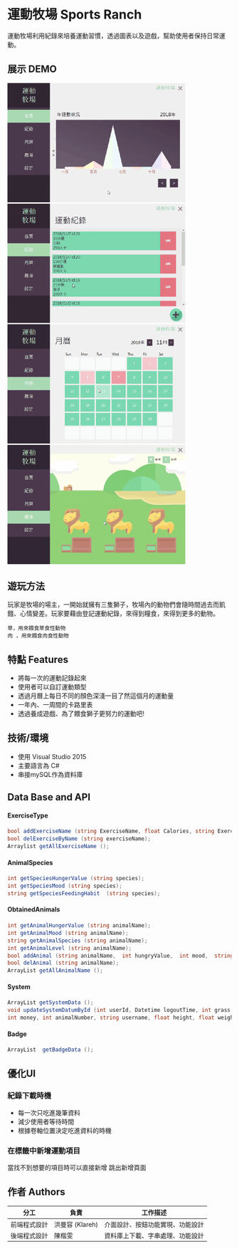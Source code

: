 # 運動牧場 Sports Ranch
運動牧場利用紀錄來培養運動習慣，透過圖表以及遊戲，幫助使用者保持日常運動。

## 展示 DEMO
<img src="./pic/demo/demo1.gif" width="400"> <img src="./pic/demo/demo2.gif" width="400">
<img src="./pic/demo/demo3.gif" width="400"> <img src="./pic/demo/demo4.gif" width="400">

## 遊玩方法
玩家是牧場的場主，一開始就擁有三隻獅子，牧場內的動物們會隨時間過去而飢餓、心情變差。玩家要藉由登記運動紀錄，來得到糧食，來得到更多的動物。
```
草，用來餵食草食性動物
肉 ，用來餵食肉食性動物
```

## 特點 Features
+ 將每一次的運動記錄起來
+ 使用者可以自訂運動類型
+ 透過月曆上每日不同的顏色深淺一目了然這個月的運動量
+ 一年內、一周間的卡路里表
+ 透過養成遊戲、為了餵食獅子更努力的運動吧!

## 技術/環境
+ 使用 Visual Studio 2015
+ 主要語言為 C#
+ 串接mySQL作為資料庫

## Data Base and API
#### ExerciseType
```c#
bool addExerciseName (string ExerciseName, float Calories, string ExerciseType);
bool delExerciseByName (string exerciseName);
Arraylist getAllExerciseName ();
```

#### AnimalSpecies
```c#
int getSpeciesHungerValue (string species); 
int getSpeciesMood (string species);
string getSpeciesFeedingHabit  (string species);
```
#### ObtainedAnimals
```c#
int getAnimalHungerValue (string animalName);
int getAnimalMood (string animalName);
string getAnimalSpecies (string animalName);
int getAnimalLevel (string animalName);
bool addAnimal (string animalName,  int hungryValue,  int mood,  string species, int animalLevel);
bool delAnimal (string animalName);
ArrayList getAllAnimalName ();
```
#### System
```c#
ArrayList getSystemData ();
void updateSystemDatumById (int userId, Datetime logoutTime, int grass, int meat, 
int money, int animalNumber, string username, float height, float weight, int ranchLevel, int recordNumber);
```
#### Badge 
```c#
ArrayList  getBadgeData ();
```


## 優化UI
### 紀錄下載時機
+ 每一次只吃進幾筆資料
+ 減少使用者等待時間
+ 根據卷軸位置決定吃進資料的時機

### 在標籤中新增運動項目
當找不到想要的項目時可以直接新增
跳出新增頁面

## 作者 Authors
|分工| 負責 |  工作描述 |
|:----:| -------------|--------------|
|前端程式設計| 洪曼容 (Klareh) | 介面設計、按鈕功能實現、功能設計 |
|後端程式設計| 陳楷雯  |資料庫上下載、字串處理、功能設計|

